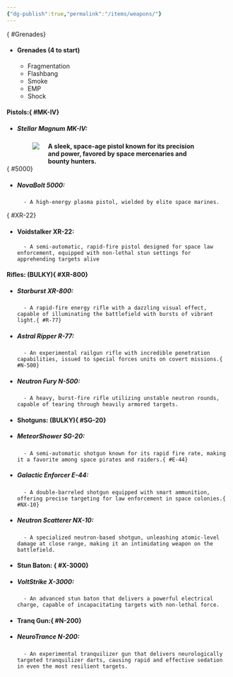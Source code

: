 ```yaml
---
{"dg-publish":true,"permalink":"/items/weapons/"}
---
```


<style>  
.main {
	display: flex;
	justify-content: center;
}  
</style>
{ #Grenades}

- #### Grenades (4 to start) 

	- Fragmentation
	- Flashbang
	- Smoke
	- EMP
	- Shock

#### Pistols:{ #MK-IV}

- ##### Stellar Magnum MK-IV:
<html>
 <div class="main">
 <div width=64px><img src="https://i.imgur.com/F4NYW1e.png"/></div><div style="padding-left:20px;width:70%"><b>A sleek, space-age pistol known for its precision and power, favored by space mercenaries and bounty hunters.</b></div>
 </div>
</html>
{ #5000}

- ##### NovaBolt 5000:
		- A high-energy plasma pistol, wielded by elite space marines.

{ #XR-22}

- #### Voidstalker XR-22:

		- A semi-automatic, rapid-fire pistol designed for space law enforcement, equipped with non-lethal stun settings for apprehending targets alive

#### Rifles: (BULKY){ #XR-800}

- ##### Starburst XR-800:
		- A rapid-fire energy rifle with a dazzling visual effect, capable of illuminating the battlefield with bursts of vibrant light.{ #R-77}

- ##### Astral Ripper R-77:
		- An experimental railgun rifle with incredible penetration capabilities, issued to special forces units on covert missions.{ #N-500}

- ##### Neutron Fury N-500:
		- A heavy, burst-fire rifle utilizing unstable neutron rounds, capable of tearing through heavily armored targets.

- #### Shotguns: (BULKY){ #SG-20}

- ##### MeteorShower SG-20:
		- A semi-automatic shotgun known for its rapid fire rate, making it a favorite among space pirates and raiders.{ #E-44}

- ##### Galactic Enforcer E-44:
		- A double-barreled shotgun equipped with smart ammunition, offering precise targeting for law enforcement in space colonies.{ #NX-10}

- ##### Neutron Scatterer NX-10:
		- A specialized neutron-based shotgun, unleashing atomic-level damage at close range, making it an intimidating weapon on the battlefield.

- #### Stun Baton: { #X-3000}

- ##### VoltStrike X-3000:
		- An advanced stun baton that delivers a powerful electrical charge, capable of incapacitating targets with non-lethal force.

- #### Tranq Gun:{ #N-200}

- ##### NeuroTrance N-200:
		- An experimental tranquilizer gun that delivers neurologically targeted tranquilizer darts, causing rapid and effective sedation in even the most resilient targets.